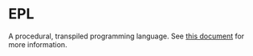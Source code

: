 # EPL
A procedural, transpiled programming language. See [this document](SPEC.txt) for more information.